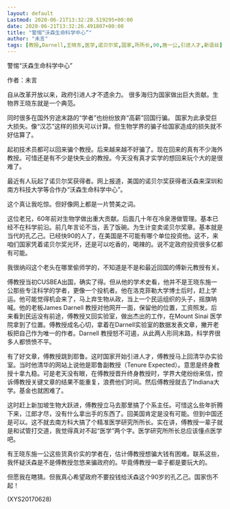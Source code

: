 ```yaml
---
layout: default
Lastmod: 2020-06-21T13:32:28.519295+00:00
date: 2020-06-21T13:32:26.491807+00:00
title: "警惕“沃森生命科学中心”"
author: "未言"
tags: [教授,Darnell,王晓东,医学,诺贝尔奖,国家,所所长,90,施一公,引进人才,新语丝]
---
```


警惕“沃森生命科学中心”

作者：未言

自从改革开放以来，政府引进人才不遗余力。 很多海归为国家做出巨大贡献。生物界王晓东就是一个典范。

同时很多在国外穷途末路的“学者”也纷纷放弃“高薪”回国行骗。 国家为此承受巨大损失。像“汉芯”这样的损失可以计算。但生物学界的骗子给国家造成的损失就不好估算了。

起初技术员都可以回来骗个教授。后来越来越不好骗了。现在回来的真有不少海外教授。可惜还是有不少是快失业的教授。今天没有真才实学的想回来玩个大的是很难了。

最近有人玩起了诺贝尔奖获得者。网上报道，美国的诺贝尔奖获得者沃森来深圳和南方科技大学等合作办“沃森生命科学中心”。

这个真让我吃惊。但好像网上都是一片赞美之词。

这位老兄，60年前对生物学做出重大贡献。后面几十年在冷泉港做管理。基本已经不在科学前沿。前几年言论不当，丢了饭碗。为生计变卖诺贝尔奖章。基本就是当代的孔乙己。已经快90的人了，在美国是不可能有哪个单位投资他。这不，来咱们国家凭着诺贝尔奖光环，还是可以吃香的，喝辣的。说不定政府投资很多亿都有可能。

我很纳闷这个老头在哪里偷师学的，不知道是不是和最近回国的傅新元教授有关。

傅教授当初CUSBEA出国，确实了得。但从他的学术史看，他并不是王晓东施一公那些专注科学的学者，更像一个投机者。他在洛克菲勒大学博士后时，赶上学运。他可能觉得机会来了，马上弃生物从政，当上一个民运组织的头子，摇旗呐喊。他的老板James Darnell 教授对他网开一面，保留他的位置，工资照发。后来看到民运没有前途，傅教授又回实验室，做出杰出的工作，在Mount Sinai 医学院拿到了位置。傅教授成名心切，拿着在Darnell实验室的数据发表文章，撇开老板把自己作为唯一的作者。Darnell 教授怒不可遏，从此两人形同末路，科学界很多人都愤愤不平。

有了好文章，傅教授跳到耶鲁。这时国家开始引进人才，傅教授马上回清华办实验室。当时他清华的网站上说他是耶鲁副教授（Tenure Expected）。意思是终身教授十拿九稳。可是老天没有眼，在傅教授晋升终身教授时，学界大佬纷纷来信，控诉傅教授关键文章的结果不能重复，浪费他们时间。然后傅教授就去了Indiana大学。基金也就困难了。

这时赶上新加坡生物大跃进，傅教授立马去那里搞了个系主任。可惜这么些年折腾下来，江郎才尽，没有什么拿出手的东西了。回美国肯定是没有可能。但到中国还是可以。这不就去南方科大搞了个精准医学研究所所长。实在讲，傅教授一辈子就是和试管打交道，我觉得真对不起“医学”两个字。医学研究所所长总应该懂点医学吧。

有王晓东施一公这些货真价实的学者在，估计傅教授想骗大钱有困难。联系这些，我怀疑沃森是不是傅教授忽悠来骗政府的。毕竟傅教授一辈子都是要玩大的。

但愿我在瞎猜。但我真心希望政府不要投钱给沃森这个90岁的孔乙己。国家伤不起！

(XYS20170628)


